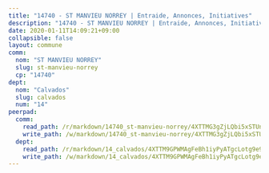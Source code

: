 ```yaml
---
title: "14740 - ST MANVIEU NORREY | Entraide, Annonces, Initiatives"
description: "14740 - ST MANVIEU NORREY | Entraide, Annonces, Initiatives"
date: 2020-01-11T14:09:21+09:00
collapsible: false
layout: commune
comm:
  nom: "ST MANVIEU NORREY"
  slug: st-manvieu-norrey
  cp: "14740"
dept:
  nom: "Calvados"
  slug: calvados
  num: "14"
peerpad:
  comm:
    read_path: /r/markdown/14740_st-manvieu-norrey/4XTTMG3gZjLQbi5xSTUnp3F15aJdBwVBELQygefaxa7gNtDEC
    write_path: /w/markdown/14740_st-manvieu-norrey/4XTTMG3gZjLQbi5xSTUnp3F15aJdBwVBELQygefaxa7gNtDEC-K3TgUnrFZ6KkqRToroAfsyen3cPDzsjs9EJSVqnWJc83nLxRepdETKoNT8e3t16aS1pkQ8zkhSUs94j3Zm9BHkoYNeWUZB8vyn59oXdcXjVa3KDZAvFmktRAB91zASMGh4HBJ2Pn
  dept:
    read_path: /r/markdown/14_calvados/4XTTM9GPWMAgFeBh1iyPyATgcLotg9e9APJpQBEyY3RZiUwJ6
    write_path: /w/markdown/14_calvados/4XTTM9GPWMAgFeBh1iyPyATgcLotg9e9APJpQBEyY3RZiUwJ6-K3TgUXWJAT2cYJ9ZstQphkkm2za8um5GwwXsivqaDFTgbhMDcHaRXnT3h69szAqCyvWcFfDim5fkwc6CXdUtyvPpirbD1TPAb6xCxpPN6dR3zzDRe29YehQYbhZdjvZYkgztJYvi
---
```


